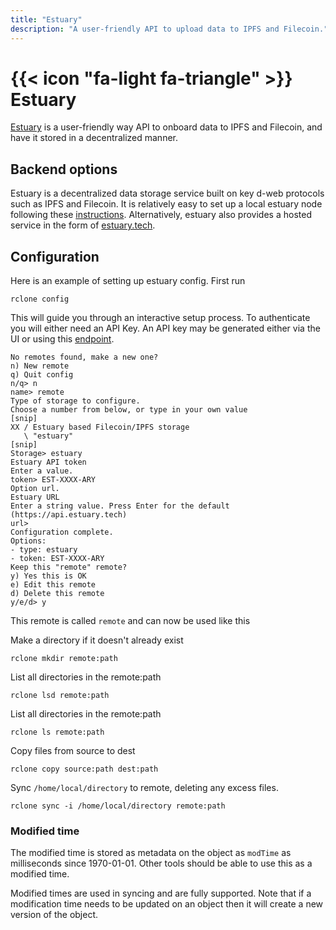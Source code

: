 ```yaml
---
title: "Estuary"
description: "A user-friendly API to upload data to IPFS and Filecoin."
---
```


# {{< icon "fa-light fa-triangle" >}} Estuary

[Estuary](https://estuary.tech) is a user-friendly way API to onboard data
to IPFS and Filecoin, and have it stored in a decentralized manner.

## Backend options

Estuary is a decentralized data storage service built on key d-web protocols such as IPFS and Filecoin.
It is relatively easy to set up a local estuary node following these [instructions](https://github.com/application-research/estuary/blob/dev/README.md).
Alternatively, estuary also provides a hosted service in the form of [estuary.tech](https://estuary.tech).



## Configuration

Here is an example of setting up estuary config.  First run

    rclone config

This will guide you through an interactive setup process.  To authenticate
you will either need an API Key. An API key may be generated either via the UI or using this [endpoint](https://docs.estuary.tech/user-key-add).

```
No remotes found, make a new one?
n) New remote
q) Quit config
n/q> n
name> remote
Type of storage to configure.
Choose a number from below, or type in your own value
[snip]
XX / Estuary based Filecoin/IPFS storage
   \ "estuary"
[snip]
Storage> estuary
Estuary API token
Enter a value.
token> EST-XXXX-ARY
Option url.
Estuary URL
Enter a string value. Press Enter for the default (https://api.estuary.tech)
url>
Configuration complete.
Options:
- type: estuary
- token: EST-XXXX-ARY
Keep this "remote" remote?
y) Yes this is OK
e) Edit this remote
d) Delete this remote
y/e/d> y
```

This remote is called `remote` and can now be used like this

Make a directory if it doesn't already exist

    rclone mkdir remote:path

List all directories in the remote:path

    rclone lsd remote:path

List all directories in the remote:path

    rclone ls remote:path

Copy files from source to dest

    rclone copy source:path dest:path

Sync `/home/local/directory` to remote, deleting any
excess files.

    rclone sync -i /home/local/directory remote:path

### Modified time

The modified time is stored as metadata on the object as
`modTime` as milliseconds since 1970-01-01.
Other tools should be able to use this as a modified time.

Modified times are used in syncing and are fully supported. Note that
if a modification time needs to be updated on an object then it will
create a new version of the object.



